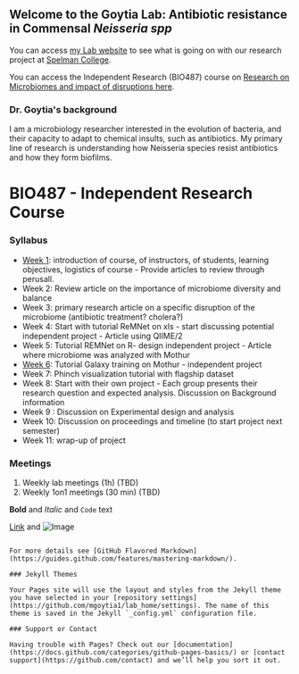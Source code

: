 ## Welcome to the Goytia Lab: Antibiotic resistance in Commensal _Neisseria spp_ 

You can access [my Lab website](https://goytia-researchlab.weebly.com/) to see what is going on with our research project at [Spelman College](https://www.spelman.edu/).

You can access the Independent Research (BIO487) course on [Research on Microbiomes and impact of disruptions here](https://github.com/mgoytia1/lab_home/blob/master/bio487_week1).

### Dr. Goytia's background

I am a microbiology researcher interested in the evolution of bacteria, and their capacity to adapt to chemical insults, such as antibiotics. My primary line of research is understanding how Neisseria species resist antibiotics and how they form biofilms.

# BIO487 - Independent Research Course
### Syllabus

- [Week 1](https://github.com/mgoytia1/lab_home/blob/master/bio487_week1): introduction of course, of instructors, of students, learning objectives, logistics of course - Provide articles to review through perusall. 
- Week 2: Review article on the importance of microbiome diversity and balance
- Week 3: primary research article on a specific disruption of the microbiome (antibiotic treatment? cholera?)
- Week 4: Start with tutorial ReMNet on xls - start discussing potential independent project - Article using QIIME/2
- Week 5: Tutorial REMNet on R-  design independent project - Article where microbiome was analyzed with Mothur
- [Week 6](https://github.com/mgoytia1/lab_home/blob/master/bio487_week6): Tutorial Galaxy training on Mothur - independent project
- Week 7: Phinch visualization tutorial with flagship dataset
- Week 8: Start with their own project - Each group presents their research question and expected analysis. Discussion on Background information 
- Week 9 : Discussion on Experimental design and analysis 
- Week 10: Discussion on proceedings and timeline (to start project next semester)
- Week 11: wrap-up of project

### Meetings
1. Weekly lab meetings (1h) (TBD)
2. Weekly 1on1 meetings (30 min) (TBD)

**Bold** and _Italic_ and `Code` text

[Link](url) and ![Image](src)
```

For more details see [GitHub Flavored Markdown](https://guides.github.com/features/mastering-markdown/).

### Jekyll Themes

Your Pages site will use the layout and styles from the Jekyll theme you have selected in your [repository settings](https://github.com/mgoytia1/lab_home/settings). The name of this theme is saved in the Jekyll `_config.yml` configuration file.

### Support or Contact

Having trouble with Pages? Check out our [documentation](https://docs.github.com/categories/github-pages-basics/) or [contact support](https://github.com/contact) and we’ll help you sort it out.
